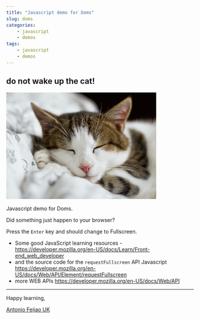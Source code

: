 ```yaml
---
title: "Javascript demo for Doms"
slug: doms
categories:
    - javascript
    - demos
tags:
    - javascript
    - demos
---
```


<div id="main_frame"></div>

## do not wake up the cat!

<div>
    <img id="image" src="/assets/images/alexandru-zdrobau-_STvosrG-pw-unsplash-small.jpg" alt="Don' wake up the cat!" width="80%" height="80%">
</div>

<div id="cat_alert"; style="display:none";>
    <h2>Move your mouse away from the cat!</h2>
</div>

Javascript demo for Doms.

Did something just happen to your browser?

Press the `Enter` key and should change to Fullscreen.

* Some good JavaScript learning resources - <https://developer.mozilla.org/en-US/docs/Learn/Front-end_web_developer>
* and the source code for the `requestFullscreen` API Javascript <https://developer.mozilla.org/en-US/docs/Web/API/Element/requestFullscreen>
* more WEB APIs <https://developer.mozilla.org/en-US/docs/Web/API>

<script src="/assets/js/demo-for-doms.js"></script>

---

Happy learning,

[Antonio Feijao UK](https://www.antoniofeijao.com/)
